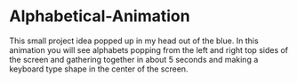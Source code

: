 # Alphabetical-Animation
This small project idea popped up in my head out of the blue. In this animation you will see alphabets popping from the left and right top sides of the screen and gathering together in about 5 seconds and making a keyboard type shape in the center of the screen.
